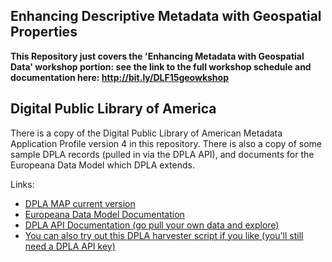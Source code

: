 ## Enhancing Descriptive Metadata with Geospatial Properties

**This Repository just covers the 'Enhancing Metadata with Geospatial Data' workshop portion: see the link to the full workshop schedule and documentation here: http://bit.ly/DLF15geowkshop**

## Digital Public Library of America

There is a copy of the Digital Public Library of American Metadata Application Profile version 4 in this repository. There is also a copy of some sample DPLA records (pulled in via the DPLA API), and documents for the Europeana Data Model which DPLA extends.

Links:
- [DPLA MAP current version](http://dp.la/info/developers/map/)
- [Europeana Data Model Documentation](http://pro.europeana.eu/page/edm-documentation)
- [DPLA API Documentation (go pull your own data and explore)](http://dp.la/info/developers/codex/)
- [You can also try out this DPLA harvester script if you like (you'll still need a DPLA API key)](https://github.com/cmh2166/metadataQA/blob/master/dplaharvest.py)
